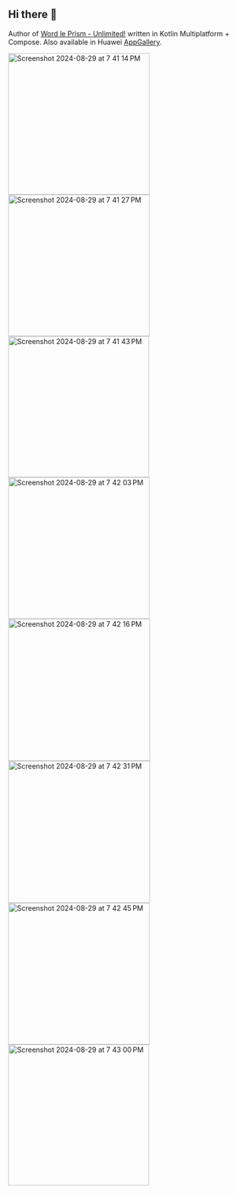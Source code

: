## Hi there 👋

Author of [Word le Prism - Unlimited!](https://play.google.com/store/apps/details?id=com.getprism.prism.android.release&hl=en&pli=1) written in Kotlin Multiplatform + Compose. Also available in Huawei [AppGallery](https://appgallery.huawei.com/app/C108349353).

<img width="287" alt="Screenshot 2024-08-29 at 7 41 14 PM" src="https://github.com/user-attachments/assets/8be73cce-2ce6-4c21-9f71-348e20c73570">
<img width="287" alt="Screenshot 2024-08-29 at 7 41 27 PM" src="https://github.com/user-attachments/assets/04022e47-6913-437f-b179-5b62b573c924">
<img width="286" alt="Screenshot 2024-08-29 at 7 41 43 PM" src="https://github.com/user-attachments/assets/aff6aa58-319d-45a4-9f0d-c4d23f8c1ee3">
<img width="287" alt="Screenshot 2024-08-29 at 7 42 03 PM" src="https://github.com/user-attachments/assets/8613078d-edc4-4efe-8d91-fd4356aa83a2">
<img width="288" alt="Screenshot 2024-08-29 at 7 42 16 PM" src="https://github.com/user-attachments/assets/60a9aeed-4191-4f00-b3a3-95b6fd97f22a">
<img width="288" alt="Screenshot 2024-08-29 at 7 42 31 PM" src="https://github.com/user-attachments/assets/99fddbd0-35e6-4e17-a512-4022dad30272">
<img width="287" alt="Screenshot 2024-08-29 at 7 42 45 PM" src="https://github.com/user-attachments/assets/a2320341-6681-4e43-a1b1-c2440e794483">
<img width="286" alt="Screenshot 2024-08-29 at 7 43 00 PM" src="https://github.com/user-attachments/assets/d0ab082f-59a2-40f6-9eb1-b53c01c764b8">


<!--
**orcchg/orcchg** is a ✨ _special_ ✨ repository because its `README.md` (this file) appears on your GitHub profile.

Here are some ideas to get you started:

- 🔭 I’m currently working on ...
- 🌱 I’m currently learning ...
- 👯 I’m looking to collaborate on ...
- 🤔 I’m looking for help with ...
- 💬 Ask me about ...
- 📫 How to reach me: ...
- 😄 Pronouns: ...
- ⚡ Fun fact: ...
-->
